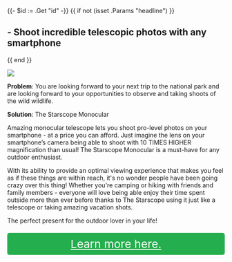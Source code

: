 {{- $id := .Get "id" -}}
{{ if not (isset .Params "headline") }}
## - Shoot incredible telescopic photos with any smartphone

{{ end }}

[![](/list/xy-find-it-title.jpg)](https://t.gadgetadvisers.com/click/{{$id}})

**Problem**: You are looking forward to your next trip to the national park and are looking forward to your opportunities to observe and taking shoots of the wild wildlife.

**Solution**: The Starscope Monocular

Amazing monocular telescope lets you shoot pro-level photos on your smartphone - at a price you can afford. Just imagine the lens on your smartphone’s camera being able to shoot with 10 TIMES HIGHER magnification than usual! The Starscope Monocular is a must-have for any outdoor enthusiast. 

With its ability to provide an optimal viewing experience that makes you feel as if these things are within reach, it's no wonder people have been going crazy over this thing! Whether you're camping or hiking with friends and family members - everyone will love being able enjoy their time spent outside more than ever before thanks to The Starscope using it just like a telescope or taking amazing vacation shots.

The perfect present for the outdoor lover in your life!

<a href="(https://t.gadgetadvisers.com/click/{{$id}})" style="color: white;">
   <div style="text-align:center;background-color:#25ae4e;margin-bottom:20px;margin-top:20px;width: 100%;-webkit-border-radius: 5px;">
      <div style="color: white; padding: 10px;font-size: 26px;">
         Learn more here.
      </div>
   </div>
</a>
